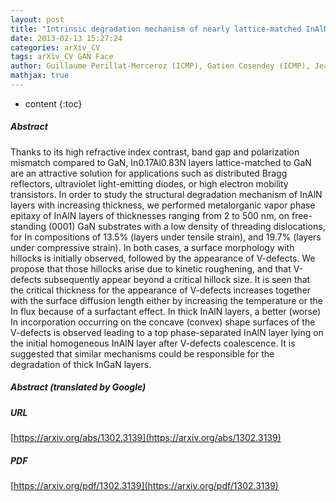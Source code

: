 ```yaml
---
layout: post
title: "Intrinsic degradation mechanism of nearly lattice-matched InAlN layers grown on GaN substrates"
date: 2013-02-13 15:27:24
categories: arXiv_CV
tags: arXiv_CV GAN Face
author: Guillaume Perillat-Merceroz (ICMP), Gatien Cosendey (ICMP), Jean-François Carlin (ICMP), Raphaël Butté (ICMP), Nicolas Grandjean (ICMP)
mathjax: true
---
```


* content
{:toc}

##### Abstract
Thanks to its high refractive index contrast, band gap and polarization mismatch compared to GaN, In0.17Al0.83N layers lattice-matched to GaN are an attractive solution for applications such as distributed Bragg reflectors, ultraviolet light-emitting diodes, or high electron mobility transistors. In order to study the structural degradation mechanism of InAlN layers with increasing thickness, we performed metalorganic vapor phase epitaxy of InAlN layers of thicknesses ranging from 2 to 500 nm, on free-standing (0001) GaN substrates with a low density of threading dislocations, for In compositions of 13.5% (layers under tensile strain), and 19.7% (layers under compressive strain). In both cases, a surface morphology with hillocks is initially observed, followed by the appearance of V-defects. We propose that those hillocks arise due to kinetic roughening, and that V-defects subsequently appear beyond a critical hillock size. It is seen that the critical thickness for the appearance of V-defects increases together with the surface diffusion length either by increasing the temperature or the In flux because of a surfactant effect. In thick InAlN layers, a better (worse) In incorporation occurring on the concave (convex) shape surfaces of the V-defects is observed leading to a top phase-separated InAlN layer lying on the initial homogeneous InAlN layer after V-defects coalescence. It is suggested that similar mechanisms could be responsible for the degradation of thick InGaN layers.

##### Abstract (translated by Google)


##### URL
[https://arxiv.org/abs/1302.3139](https://arxiv.org/abs/1302.3139)

##### PDF
[https://arxiv.org/pdf/1302.3139](https://arxiv.org/pdf/1302.3139)

